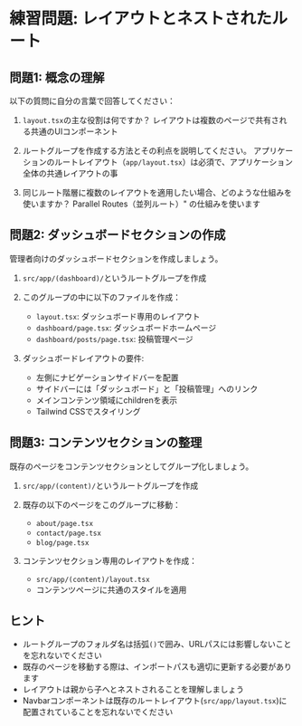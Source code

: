 # 練習問題: レイアウトとネストされたルート

## 問題1: 概念の理解

以下の質問に自分の言葉で回答してください：

1. `layout.tsx`の主な役割は何ですか？
レイアウトは複数のページで共有される共通のUIコンポーネント

2. ルートグループを作成する方法とその利点を説明してください。
アプリケーションのルートレイアウト（`app/layout.tsx`）は必須で、アプリケーション全体の共通レイアウトの事

3. 同じルート階層に複数のレイアウトを適用したい場合、どのような仕組みを使いますか？
Parallel Routes（並列ルート）" の仕組みを使います

## 問題2: ダッシュボードセクションの作成

管理者向けのダッシュボードセクションを作成しましょう。

1. `src/app/(dashboard)/`というルートグループを作成
2. このグループの中に以下のファイルを作成：
   - `layout.tsx`: ダッシュボード専用のレイアウト
   - `dashboard/page.tsx`: ダッシュボードホームページ
   - `dashboard/posts/page.tsx`: 投稿管理ページ

3. ダッシュボードレイアウトの要件:
   - 左側にナビゲーションサイドバーを配置
   - サイドバーには「ダッシュボード」と「投稿管理」へのリンク
   - メインコンテンツ領域にchildrenを表示
   - Tailwind CSSでスタイリング

## 問題3: コンテンツセクションの整理

既存のページをコンテンツセクションとしてグループ化しましょう。

1. `src/app/(content)/`というルートグループを作成
2. 既存の以下のページをこのグループに移動：
   - `about/page.tsx`
   - `contact/page.tsx`
   - `blog/page.tsx`

3. コンテンツセクション専用のレイアウトを作成：
   - `src/app/(content)/layout.tsx`
   - コンテンツページに共通のスタイルを適用

## ヒント

- ルートグループのフォルダ名は括弧`()`で囲み、URLパスには影響しないことを忘れないでください
- 既存のページを移動する際は、インポートパスも適切に更新する必要があります
- レイアウトは親から子へとネストされることを理解しましょう
- Navbarコンポーネントは既存のルートレイアウト(`src/app/layout.tsx`)に配置されていることを忘れないでください
